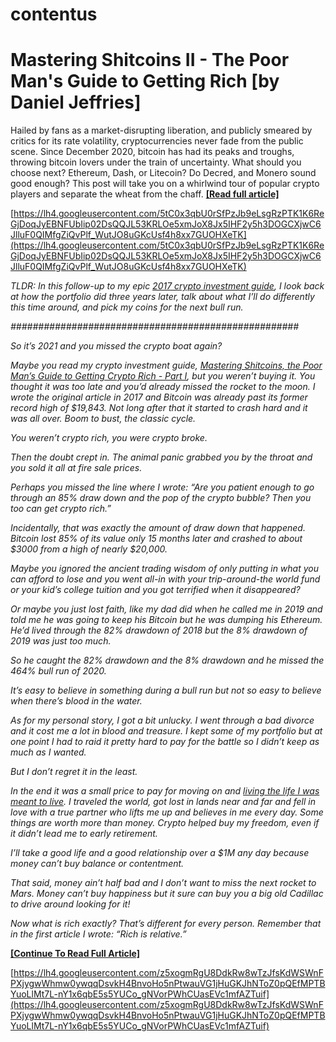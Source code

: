 # contentus

# **Mastering Shitcoins II - The Poor Man's Guide to Getting Rich [by Daniel Jeffries**]

Hailed by fans as a market-disrupting liberation, and publicly smeared by critics for its rate volatility, cryptocurrencies never fade from the public scene. Since December 2020, bitcoin has had its peaks and troughs, throwing bitcoin lovers under the train of uncertainty. What should you choose next? Ethereum, Dash, or Litecoin? Do Decred, and Monero sound good enough? This post will take you on a whirlwind tour of popular crypto players and separate the wheat from the chaff. **[[Read full article]](https://hackernoon.com/mastering-shitcoins-ii-the-poor-mans-guide-to-getting-rich-nvo33j3)**

[https://lh4.googleusercontent.com/5tC0x3qbU0rSfPzJb9eLsgRzPTK1K6ReGjDoqJyEBNFUbIip02DsQQJL53KRLOe5xmJoX8Jx5IHF2y5h3DOGCXjwC6JlluF0QIMfgZiQvPlf_WutJO8uGKcUsf4h8xx7GUOHXeTK](https://lh4.googleusercontent.com/5tC0x3qbU0rSfPzJb9eLsgRzPTK1K6ReGjDoqJyEBNFUbIip02DsQQJL53KRLOe5xmJoX8Jx5IHF2y5h3DOGCXjwC6JlluF0QIMfgZiQvPlf_WutJO8uGKcUsf4h8xx7GUOHXeTK)

*TLDR: In this follow-up to my epic [2017 crypto investment guide](https://hackernoon.com/mastering-shitcoins-the-poor-mans-guide-to-getting-crypto-rich-2e469b762ba9?source=user_profile---------12----------------&ref=hackernoon.com), I look back at how the portfolio did three years later, talk about what I’ll do differently this time around, and pick my coins for the next bull run.*

*####################################################*

*So it’s 2021 and you missed the crypto boat again?*

*Maybe you read my crypto investment guide, [Mastering Shitcoins, the Poor Man’s Guide to Getting Crypto Rich - Part I](https://hackernoon.com/mastering-shitcoins-the-poor-mans-guide-to-getting-crypto-rich-2e469b762ba9?source=user_profile---------12----------------&ref=hackernoon.com), but you weren’t buying it. You thought it was too late and you’d already missed the rocket to the moon. I wrote the original article in 2017 and Bitcoin was already past its former record high of $19,843. Not long after that it started to crash hard and it was all over. Boom to bust, the classic cycle.*

*You weren’t crypto rich, you were crypto broke.*

*Then the doubt crept in. The animal panic grabbed you by the throat and you sold it all at fire sale prices.*

*Perhaps you missed the line where I wrote: “Are you patient enough to go through an 85% draw down and the pop of the crypto bubble? Then you too can get crypto rich.”*

*Incidentally, that was exactly the amount of draw down that happened. Bitcoin lost 85% of its value only 15 months later and crashed to about $3000 from a high of nearly $20,000.*

*Maybe you ignored the ancient trading wisdom of only putting in what you can afford to lose and you went all-in with your trip-around-the world fund or your kid’s college tuition and you got terrified when it disappeared?*

*Or maybe you just lost faith, like my dad did when he called me in 2019 and told me he was going to keep his Bitcoin but he was dumping his Ethereum. He’d lived through the 82% drawdown of 2018 but the 8% drawdown of 2019 was just too much.*

*So he caught the 82% drawdown and the 8% drawdown and he missed the 464% bull run of 2020.*

*It’s easy to believe in something during a bull run but not so easy to believe when there’s blood in the water.*

*As for my personal story, I got a bit unlucky. I went through a bad divorce and it cost me a lot in blood and treasure. I kept some of my portfolio but at one point I had to raid it pretty hard to pay for the battle so I didn’t keep as much as I wanted.*

*But I don’t regret it in the least.*

*In the end it was a small price to pay for moving on and [living the life I was meant to live](https://mastering-depression.com/?ref=hackernoon.com). I traveled the world, got lost in lands near and far and fell in love with a true partner who lifts me up and believes in me every day. Some things are worth more than money. Crypto helped buy my freedom, even if it didn’t lead me to early retirement.*

*I’ll take a good life and a good relationship over a $1M any day because money can’t buy balance or contentment.*

*That said, money ain’t half bad and I don’t want to miss the next rocket to Mars. Money can’t buy happiness but it sure can buy you a big old Cadillac to drive around looking for it!*

*Now what is rich exactly? That’s different for every person. Remember that in the first article I wrote: “Rich is relative.”*

**[[Continue To Read Full Article]](https://hackernoon.com/mastering-shitcoins-ii-the-poor-mans-guide-to-getting-rich-nvo33j3)**

[https://lh4.googleusercontent.com/z5xogmRgU8DdkRw8wTzJfsKdWSWnFPXjygwWhmw0ywqqDsvkH4BnvoHo5nPtwauVG1jHuGKJhNToZ0pQEfMPTBYuoLlMt7L-nY1x6qbE5s5YUCo_gNVorPWhCUasEVc1mfAZTuif](https://lh4.googleusercontent.com/z5xogmRgU8DdkRw8wTzJfsKdWSWnFPXjygwWhmw0ywqqDsvkH4BnvoHo5nPtwauVG1jHuGKJhNToZ0pQEfMPTBYuoLlMt7L-nY1x6qbE5s5YUCo_gNVorPWhCUasEVc1mfAZTuif)